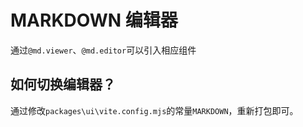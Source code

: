 # MARKDOWN 编辑器

通过`@md.viewer`、`@md.editor`可以引入相应组件

## 如何切换编辑器？

通过修改`packages\ui\vite.config.mjs`的常量`MARKDOWN`，重新打包即可。
